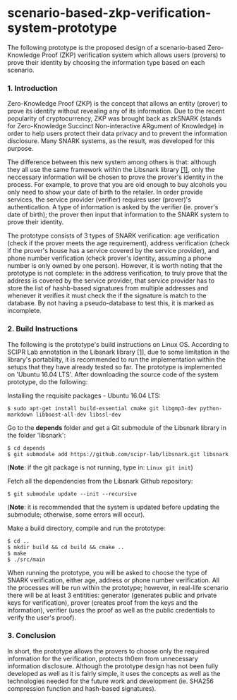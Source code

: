 # scenario-based-zkp-verification-system-prototype

The following prototype is the proposed design of a scenario-based Zero-Knowledge Proof (ZKP) verification system which allows users (provers) to prove their identity by choosing the information type based on each scenario.

### 1. Introduction

Zero-Knowledge Proof (ZKP) is the concept that allows an entity (prover) to prove its identity without revealing any of its information. Due to the recent popularity of cryptocurrency, ZKP was brought back as zkSNARK (stands for Zero-Knowledge Succinct Non-interactive ARgument of Knowledge) in order to help users protect their data privacy and to prevent the information disclosure. Many SNARK systems, as the result, was developed for this purpose.

The difference between this new system among others is that: although they all use the same framework within the Libsnark library [[1]](https://github.com/scipr-lab/libsnark), only the neccessary information will be chosen to prove the prover's identity in the process. For example, to prove that you are old enough to buy alcohols you only need to show your date of birth to the retailer. In order provide services, the service provider (verifier) requires user (prover)'s authentication. A type of information is asked by the verifier (ie. prover's date of birth); the prover then input that information to the SNARK system to prove their identity.

The prototype consists of 3 types of SNARK verification: age verification (check if the prover meets the age requirement), address verification (check if the prover's house has a service covered by the service provider), and phone number verification (check prover's identity, assuming a phone number is only owned by one person). However, it is worth noting that the prototype is not complete: in the address verification, to truly prove that the address is covered by the service provider, that service provider has to store the list of hashb-based signatures from multiple addresses and whenever it verifies it must check the if the signature is match to the database. By not having a pseudo-database to test this, it is marked as incomplete.

### 2. Build Instructions

The following is the prototype's build instructions on Linux OS. According to SCIPR Lab annotation in the Libsnark library [[1]](https://github.com/scipr-lab/libsnark), due to some limitation in the library's portability, it is recommended to run the implementation within the setups that they have already tested so far. The prototype is implemented on 'Ubuntu 16.04 LTS'. After downloading the source code of the system prototype, do the following:

Installing the requisite packages - Ubuntu 16.04 LTS:
``` Linux
$ sudo apt-get install build-essential cmake git libgmp3-dev python-markdown libboost-all-dev libssl-dev
```

Go to the <b>depends</b> folder and get a Git submodule of the Libsnark library in the folder 'libsnark':
``` Linux
$ cd depends
$ git submodule add https://github.com/scipr-lab/libsnark.git libsnark
```
(<b>Note</b>: if the git package is not running, type in: ```Linux git init```)

Fetch all the dependencies from the Libsnark Github repository:
``` Linux
$ git submodule update --init --recursive
```
(<b>Note</b>: it is recommended that the system is updated before updating the submodule; otherwise, some errors will occur). 

Make a build directory, compile and run the prototype:
``` Linux
$ cd ..
$ mkdir build && cd build && cmake ..
$ make
$ ./src/main
```

When running the prototype, you will be asked to choose the type of SNARK verification, either age, address or phone number verification. All the processes will be run within the prototype; however, in real-life scenario there will be at least 3 entitities: generator (generates public and private keys for verification), prover (creates proof from the keys and the information), verifier (uses the proof as well as the public credentials to verify the user's proof).

### 3. Conclusion

In short, the prototype allows the provers to choose only the required information for the verification, protects th0em from unnecessary information disclosure. Although the prototype design has not been fully developed as well as it is fairly simple, it uses the concepts as well as the technologies needed for the future work and development (ie. SHA256 compression function and hash-based signatures).
